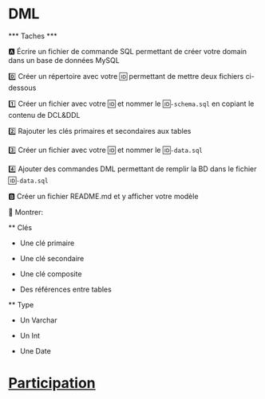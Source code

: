 # DML

*** Taches ***

:a: Écrire un fichier de commande SQL permettant de créer votre domain dans un base de données MySQL


   :zero: Créer un répertoire avec votre :id: permettant de mettre deux fichiers ci-dessous
   
   :one: Créer un fichier avec votre :id: et nommer le :id:`-schema.sql` en copiant le contenu de DCL&DDL
   
   :two: Rajouter les clés primaires et secondaires aux tables 
   
   :three: Créer un fichier avec votre :id: et nommer le :id:`-data.sql` 
   
   :four: Ajouter des commandes DML permettant de remplir la BD dans le fichier :id:`-data.sql`


:b: Créer un fichier README.md et y afficher votre modèle

:bookmark: Montrer:

** Clés

- Une clé primaire

- Une clé secondaire

- Une clé composite

- Des références entre tables 

** Type

- Un Varchar

- Un Int

- Une Date


# [Participation](Participation.md)
